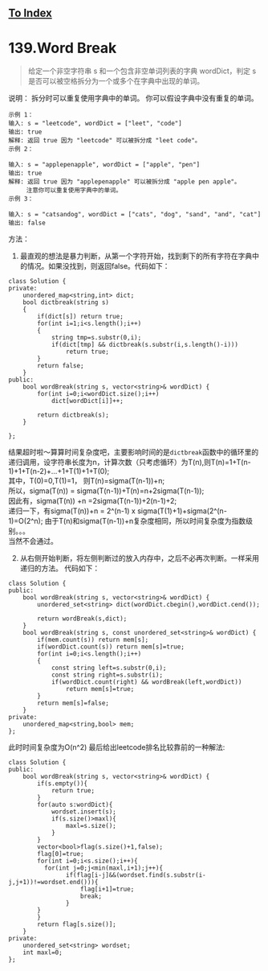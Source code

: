[To Index](/index.md)
---
# 139.Word Break
>给定一个非空字符串 s 和一个包含非空单词列表的字典 wordDict，判定 s 是否可以被空格拆分为一个或多个在字典中出现的单词。

说明：
拆分时可以重复使用字典中的单词。
你可以假设字典中没有重复的单词。

```
示例 1：
输入: s = "leetcode", wordDict = ["leet", "code"]
输出: true
解释: 返回 true 因为 "leetcode" 可以被拆分成 "leet code"。
示例 2：

输入: s = "applepenapple", wordDict = ["apple", "pen"]
输出: true
解释: 返回 true 因为 "applepenapple" 可以被拆分成 "apple pen apple"。
     注意你可以重复使用字典中的单词。
示例 3：

输入: s = "catsandog", wordDict = ["cats", "dog", "sand", "and", "cat"]
输出: false
```

方法：
1. 最直观的想法是暴力判断，从第一个字符开始，找到剩下的所有字符在字典中的情况。如果没找到，则返回false。代码如下：

```
class Solution {
private:
    unordered_map<string,int> dict;
    bool dictbreak(string s)
    {
        if(dict[s]) return true;
        for(int i=1;i<s.length();i++)
        {
            string tmp=s.substr(0,i);
            if(dict[tmp] && dictbreak(s.substr(i,s.length()-i)))
                return true;
        }
        return false;
    }
public:
    bool wordBreak(string s, vector<string>& wordDict) {
        for(int i=0;i<wordDict.size();i++)
            dict[wordDict[i]]++;
    
        return dictbreak(s);
    }
    
};
```

结果超时啦～算算时间复杂度吧，主要影响时间的是`dictbreak`函数中的循环里的递归调用，设字符串长度为n，计算次数（只考虑循环）为T(n),则T(n)=1+T(n-1)+1+T(n-2)+...+1+T(1)+1+T(0);  
其中，T(0)=0,T(1)=1，
则T(n)=sigma(T(n-1))+n;  
所以，sigma(T(n)) = sigma(T(n-1))+T(n)=n+2sigma(T(n-1));  
因此有，sigma(T(n)) +n =2sigma(T(n-1))+2(n-1)+2;  
递归一下，有sigma(T(n))+n = 2^(n-1) x sigma(T(1)+1)+sigma(2^(n-1)=O(2^n); 
由于T(n)和sigma(T(n-1))+n复杂度相同，所以时间复杂度为指数级别。。。  
当然不会通过。

2. 从右侧开始判断，将左侧判断过的放入内存中，之后不必再次判断。一样采用递归的方法。
代码如下：  

```
class Solution {
public:
    bool wordBreak(string s, vector<string>& wordDict) {
        unordered_set<string> dict(wordDict.cbegin(),wordDict.cend());
        
        return wordBreak(s,dict);
    }
    bool wordBreak(string s, const unordered_set<string>& wordDict) {
        if(mem.count(s)) return mem[s];
        if(wordDict.count(s)) return mem[s]=true;
        for(int i=0;i<s.length();i++)
        {
            const string left=s.substr(0,i);
            const string right=s.substr(i);
            if(wordDict.count(right) && wordBreak(left,wordDict))
                return mem[s]=true;
        }
        return mem[s]=false;
    }
private:
    unordered_map<string,bool> mem;
};
```

此时时间复杂度为O(n^2)
最后给出leetcode排名比较靠前的一种解法:

```
class Solution {
public:
    bool wordBreak(string s, vector<string>& wordDict) {
        if(s.empty()){
            return true;
        }
        for(auto s:wordDict){
            wordset.insert(s);
            if(s.size()>maxl){
                maxl=s.size();
            }
        }
        vector<bool>flag(s.size()+1,false);
        flag[0]=true;
        for(int i=0;i<s.size();i++){
          for(int j=0;j<min(maxl,i+1);j++){
                if(flag[i-j]&&(wordset.find(s.substr(i-j,j+1))!=wordset.end())){
                    flag[i+1]=true;
                    break;
                }
        }
        }
        return flag[s.size()];
    }
private:
    unordered_set<string> wordset;
    int maxl=0;
};
    
```
